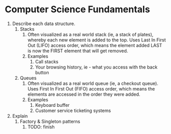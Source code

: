 # Computer Science Fundamentals

1. Describe each data structure.
   1. Stacks
      1. Often visualized as a real world stack (ie, a stack of plates), whereby each new element is added to the top. Uses Last In First Out (LIFO) access order, which means the element added LAST is now the FIRST element that will get removed.
      2. Examples
         1. Call stacks
         2. Your browsing history, ie - what you access with the back button
   2. Queues
      1. Often visualized as a real world queue (ie, a checkout queue). Uses First In First Out (FIFO) access order, which means the elements are accessed in the order they were added.
      2. Examples
         1.  Keyboard buffer
         2.  Customer service ticketing systems
2. Explain
   1. Factory & Singleton patterns
      1. TODO: finish